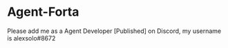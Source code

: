 # Agent-Forta
Please add me as a Agent Developer [Published] on Discord, my username is alexsolo#8672
